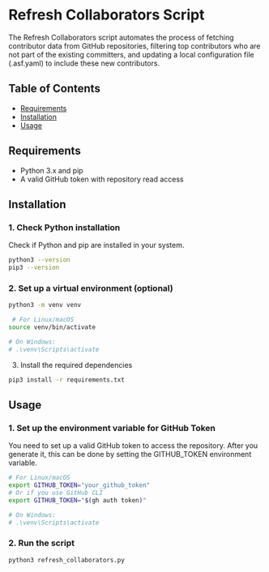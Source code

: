 # Refresh Collaborators Script

The Refresh Collaborators script automates the process of fetching contributor
data from GitHub repositories, filtering top contributors who are not part of
the existing committers, and updating a local configuration file (.asf.yaml) to
include these new contributors.

## Table of Contents

- [Requirements](#requirements)
- [Installation](#installation)
- [Usage](#usage)

## Requirements

- Python 3.x and pip
- A valid GitHub token with repository read access

## Installation

### 1. Check Python installation

Check if Python and pip are installed in your system.

```bash
python3 --version
pip3 --version
```

### 2. Set up a virtual environment (optional)

```bash
python3 -m venv venv

 # For Linux/macOS
source venv/bin/activate

# On Windows:
# .\venv\Scripts\activate
```

3. Install the required dependencies

```bash
pip3 install -r requirements.txt
```

## Usage

### 1. Set up the environment variable for GitHub Token

You need to set up a valid GitHub token to access the repository. After you
generate it, this can be done by setting the GITHUB_TOKEN environment variable.

```bash
# For Linux/macOS
export GITHUB_TOKEN="your_github_token"
# Or if you use GitHub CLI
export GITHUB_TOKEN="$(gh auth token)"

# On Windows:
# .\venv\Scripts\activate
```

### 2. Run the script

```bash
python3 refresh_collaborators.py
```
